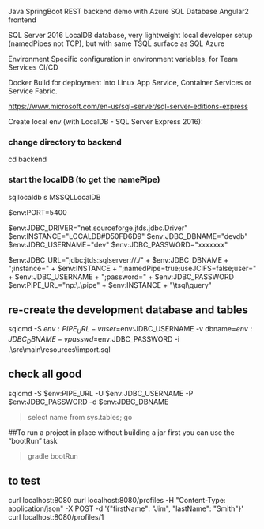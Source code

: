 
Java SpringBoot REST backend demo with Azure SQL Database
Angular2 frontend

SQL Server 2016 LocalDB database, very lightweight local developer setup (namedPipes not TCP), but with same TSQL surface as SQL Azure

Environment Specific configuration in environment variables, for Team Services CI/CD

Docker Build for deployment into Linux App Service,  Container Services or Service Fabric.

https://www.microsoft.com/en-us/sql-server/sql-server-editions-express



Create local env (with LocalDB - SQL Server Express 2016):

### change directory to backend
cd backend
### start the localDB (to get the namePipe)
sqllocaldb s MSSQLLocalDB

$env:PORT=5400

$env:JDBC_DRIVER="net.sourceforge.jtds.jdbc.Driver"
$env:INSTANCE="LOCALDB#D50FD6D9" 
$env:JDBC_DBNAME="devdb"
$env:JDBC_USERNAME="dev"
$env:JDBC_PASSWORD="xxxxxxx"


$env:JDBC_URL="jdbc:jtds:sqlserver://./" + $env:JDBC_DBNAME + ";instance=" + $env:INSTANCE + ";namedPipe=true;useJCIFS=false;user=" + $env:JDBC_USERNAME + ";password=" + $env:JDBC_PASSWORD
$env:PIPE_URL="np:\\.\pipe\" + $env:INSTANCE + "\tsql\query"


## re-create the development database and tables
sqlcmd -S $env:PIPE_URL -v user=$env:JDBC_USERNAME -v dbname=$env:JDBC_DBNAME -v passwd=$env:JDBC_PASSWORD -i .\src\main\resources\import.sql

## check all good
sqlcmd -S $env:PIPE_URL -U $env:JDBC_USERNAME -P $env:JDBC_PASSWORD -d $env:JDBC_DBNAME

> select name from sys.tables;
> go

##To run a project in place without building a jar first you can use the “bootRun” task
> gradle bootRun


## to test 
curl localhost:8080
curl localhost:8080/profiles -H "Content-Type: application/json" -X POST -d '{"firstName": "Jim", "lastName": "Smith"}'
curl localhost:8080/profiles/1

